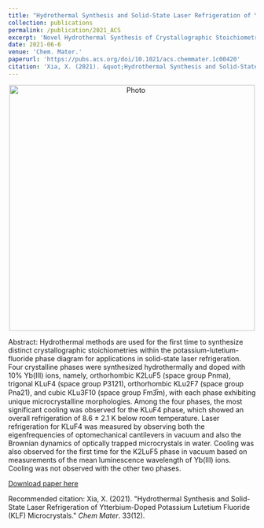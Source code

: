 ```yaml
---
title: "Hydrothermal Synthesis and Solid-State Laser Refrigeration of Ytterbium-Doped Potassium Lutetium Fluoride (KLF) Microcrystals"
collection: publications
permalink: /publication/2021_ACS
excerpt: 'Novel Hydrothermal Synthesis of Crystallographic Stoichiometries for Solid-State Laser Refrigeration: Unveiling the Cooling Potential of Yb(III)-Doped Potassium-Lutetium-Fluoride Phases'
date: 2021-06-6
venue: 'Chem. Mater.'
paperurl: 'https://pubs.acs.org/doi/10.1021/acs.chemmater.1c00420'
citation: 'Xia, X. (2021). &quot;Hydrothermal Synthesis and Solid-State Laser Refrigeration of Ytterbium-Doped Potassium Lutetium Fluoride (KLF) Microcrystals.&quot; <i>Chem Mater</i>. 33(12).'
---
```

<p align="center">
  <img src="https://xiaojing-xia.github.io/academic/images/TOC_ACS_2021.png?raw=true" alt="Photo" style="width: 500px;"/> 
</p>

Abstract: Hydrothermal methods are used for the first time to synthesize distinct crystallographic stoichiometries within the potassium-lutetium-fluoride phase diagram for applications in solid-state laser refrigeration. Four crystalline phases were synthesized hydrothermally and doped with 10% Yb(III) ions, namely, orthorhombic K2LuF5 (space group Pnma), trigonal KLuF4 (space group P3121), orthorhombic KLu2F7 (space group Pna21), and cubic KLu3F10 (space group Fm3̅m), with each phase exhibiting unique microcrystalline morphologies. Among the four phases, the most significant cooling was observed for the KLuF4 phase, which showed an overall refrigeration of 8.6 ± 2.1 K below room temperature. Laser refrigeration for KLuF4 was measured by observing both the eigenfrequencies of optomechanical cantilevers in vacuum and also the Brownian dynamics of optically trapped microcrystals in water. Cooling was also observed for the first time for the K2LuF5 phase in vacuum based on measurements of the mean luminescence wavelength of Yb(III) ions. Cooling was not observed with the other two phases.


[Download paper here](https://pubs.acs.org/doi/10.1021/acs.chemmater.1c00420)

Recommended citation: Xia, X. (2021). "Hydrothermal Synthesis and Solid-State Laser Refrigeration of Ytterbium-Doped Potassium Lutetium Fluoride (KLF) Microcrystals." <i>Chem Mater</i>. 33(12).
